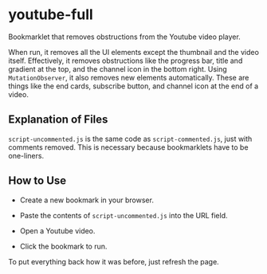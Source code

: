# youtube-full

Bookmarklet that removes obstructions from the Youtube video player.

When run, it removes all the UI elements except the thumbnail and the video itself. Effectively, it removes obstructions like the progress bar, title and gradient at the top, and the channel icon in the bottom right. Using `MutationObserver`, it also removes new elements automatically. These are things like the end cards, subscribe button, and channel icon at the end of a video.

## Explanation of Files

`script-uncommented.js` is the same code as `script-commented.js`, just with comments removed. This is necessary because bookmarklets have to be one-liners.

## How to Use

- Create a new bookmark in your browser.

- Paste the contents of `script-uncommented.js` into the URL field.

- Open a Youtube video.

- Click the bookmark to run.

To put everything back how it was before, just refresh the page.
